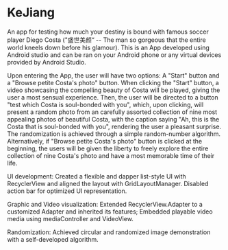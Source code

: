 # KeJiang
An app for testing how much your destiny is bound with famous soccer player Diego Costa ("盛世美颜“ -- The man so gorgeous that the entire world kneels down before his glamour).
This is an App developed using Android studio and can be ran on your Android phone or any virtual devices provided by Android Studio.

Upon entering the App, the user will have two options: A "Start" button and a "Browse petite Costa's photo" button. When clicking the "Start" button, a video showcasing the compelling beauty of Costa will be played, giving the user a most sensual experience. Then, the user will be directed to a button "test which Costa is soul-bonded with you", which, upon clicking, will present a random photo from an carefully assorted collection of nine most appealing photos of beautiful Costa, with the caption saying "Ah, this is the Costa that is soul-bonded with you", rendering the user a pleasant surprise. The randomization is achieved through a simple random-number algorithm. Alternatively, if "Browse petite Costa's photo" button is clicked at the beginning, the users will be given the liberty to freely explore the entire collection of nine Costa's photo and have a most memorable time of their life. 

UI development: Created a flexible and dapper list-style UI with RecyclerView and aligned the layout with
GridLayoutManager. Disabled action bar for optimized UI representation.

Graphic and Video visualization: Extended RecyclerView.Adapter to a customized Adapter and inherited
its features; Embedded playable video media using mediaController and VideoView.

Randomization: Achieved circular and randomized image demonstration with a self-developed algorithm.
